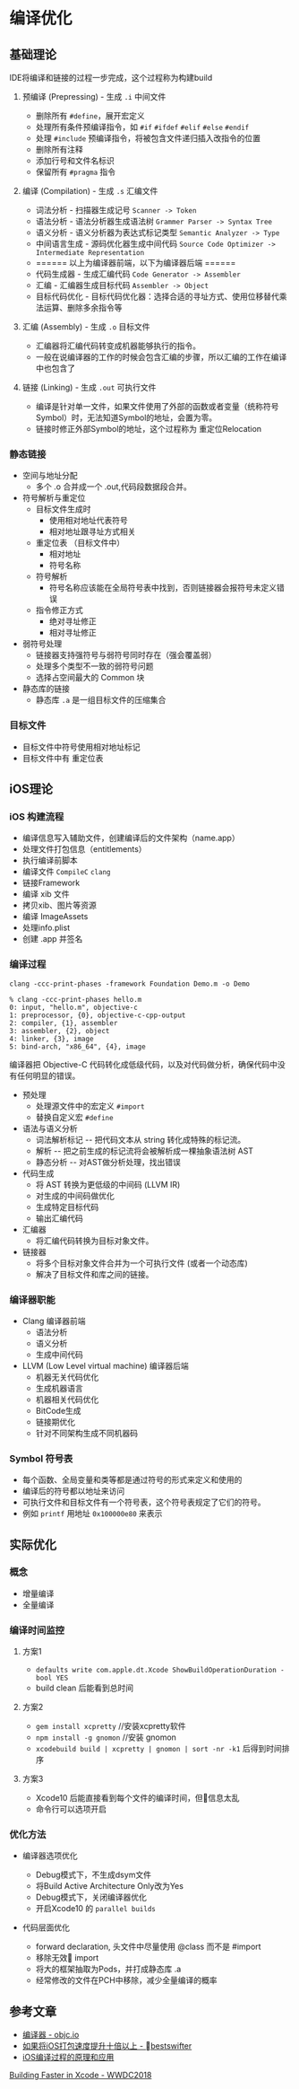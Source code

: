 # 编译优化

## 基础理论

IDE将编译和链接的过程一步完成，这个过程称为构建build

1. 预编译 (Prepressing) - 生成 `.i` 中间文件
   
    - 删除所有 `#define`，展开宏定义
    - 处理所有条件预编译指令，如 `#if` `#ifdef` `#elif` `#else` `#endif`
    - 处理 `#include` 预编译指令，将被包含文件递归插入改指令的位置
    - 删除所有注释
    - 添加行号和文件名标识
    - 保留所有 `#pragma` 指令
  
2. 编译 (Compilation) - 生成 `.s` 汇编文件
   
    - 词法分析 - 扫描器生成记号 `Scanner -> Token`
    - 语法分析 - 语法分析器生成语法树 `Grammer Parser -> Syntax Tree`
    - 语义分析 - 语义分析器为表达式标记类型 `Semantic Analyzer -> Type`
    - 中间语言生成 - 源码优化器生成中间代码 `Source Code Optimizer -> Intermediate Representation`
    - ====== 以上为编译器前端，以下为编译器后端 ======
    - 代码生成器 - 生成汇编代码 `Code Generator -> Assembler`
    - 汇编 - 汇编器生成目标代码 `Assembler -> Object`
    - 目标代码优化 - 目标代码优化器：选择合适的寻址方式、使用位移替代乘法运算、删除多余指令等
  
3. 汇编 (Assembly) - 生成 `.o` 目标文件
   
    - 汇编器将汇编代码转变成机器能够执行的指令。
    - 一般在说编译器的工作的时候会包含汇编的步骤，所以汇编的工作在编译中也包含了
    
4. 链接 (Linking) - 生成 `.out` 可执行文件
  
    - 编译是针对单一文件，如果文件使用了外部的函数或者变量（统称符号Symbol）时，无法知道Symbol的地址，会置为零。
    - 链接时修正外部Symbol的地址，这个过程称为 重定位Relocation

### 静态链接

- 空间与地址分配
    - 多个 .o 合并成一个 .out,代码段数据段合并。
- 符号解析与重定位
    - 目标文件生成时
        - 使用相对地址代表符号
        - 相对地址跟寻址方式相关
    - 重定位表 （目标文件中）
        - 相对地址
        - 符号名称
    - 符号解析
        - 符号名称应该能在全局符号表中找到，否则链接器会报符号未定义错误
    - 指令修正方式
        - 绝对寻址修正
        - 相对寻址修正
- 弱符号处理
    - 链接器支持强符号与弱符号同时存在（强会覆盖弱）
    - 处理多个类型不一致的弱符号问题
    - 选择占空间最大的 Common 块
- 静态库的链接
    - 静态库 `.a` 是一组目标文件的压缩集合

### 目标文件

- 目标文件中符号使用相对地址标记
- 目标文件中有 重定位表

## iOS理论

### iOS 构建流程

- 编译信息写入辅助文件，创建编译后的文件架构（name.app）
- 处理文件打包信息（entitlements）
- 执行编译前脚本
- 编译文件 `CompileC` `clang`
- 链接Framework
- 编译 xib 文件
- 拷贝xib、图片等资源
- 编译 ImageAssets
- 处理info.plist
- 创建 .app 并签名

### 编译过程 

`clang -ccc-print-phases -framework Foundation Demo.m -o Demo`

```
% clang -ccc-print-phases hello.m
0: input, "hello.m", objective-c
1: preprocessor, {0}, objective-c-cpp-output
2: compiler, {1}, assembler
3: assembler, {2}, object
4: linker, {3}, image
5: bind-arch, "x86_64", {4}, image
```

编译器把 Objective-C 代码转化成低级代码，以及对代码做分析，确保代码中没有任何明显的错误。
- 预处理
    - 处理源文件中的宏定义 `#import`
    - 替换自定义宏 `#define`
- 语法与语义分析
    - 词法解析标记 -- 把代码文本从 string 转化成特殊的标记流。
    - 解析 -- 把之前生成的标记流将会被解析成一棵抽象语法树 AST
    - 静态分析 -- 对AST做分析处理，找出错误
- 代码生成
    - 将 AST 转换为更低级的中间码 (LLVM IR)
    - 对生成的中间码做优化
    - 生成特定目标代码
    - 输出汇编代码
- 汇编器
    - 将汇编代码转换为目标对象文件。
- 链接器
    - 将多个目标对象文件合并为一个可执行文件 (或者一个动态库)
    - 解决了目标文件和库之间的链接。

### 编译器职能

- Clang 编译器前端
    - 语法分析
    - 语义分析
    - 生成中间代码
- LLVM (Low Level virtual machine) 编译器后端
    - 机器无关代码优化
    - 生成机器语言
    - 机器相关代码优化
    - BitCode生成
    - 链接期优化
    - 针对不同架构生成不同机器码


### Symbol 符号表

- 每个函数、全局变量和类等都是通过符号的形式来定义和使用的
- 编译后的符号都以地址来访问
- 可执行文件和目标文件有一个符号表，这个符号表规定了它们的符号。
- 例如 `printf` 用地址 `0x100000e80` 来表示


## 实际优化

### 概念

- 增量编译
- 全量编译

### 编译时间监控

1. 方案1
    - `defaults write com.apple.dt.Xcode ShowBuildOperationDuration -bool YES`
    - build clean 后能看到总时间

2. 方案2
    - `gem install xcpretty`  //安装xcpretty软件
    - `npm install -g gnomon` //安装 gnomon
    - `xcodebuild build | xcpretty | gnomon | sort -nr -k1` 后得到时间排序

3. 方案3
    - Xcode10 后能直接看到每个文件的编译时间，但信息太乱
    - 命令行可以选项开启

### 优化方法

- 编译器选项优化
  
    - Debug模式下，不生成dsym文件
    - 将Build Active Architecture Only改为Yes
    - Debug模式下，关闭编译器优化
    - 开启Xcode10 的 `parallel builds `

- 代码层面优化
  
    - forward declaration, 头文件中尽量使用 @class 而不是 #import
    - 移除无效 import
    - 将大的框架抽取为Pods，并打成静态库 .a
    - 经常修改的文件在PCH中移除，减少全量编译的概率

## 参考文章

- [编译器 - objc.io](https://www.objccn.io/issue-6-2/)
- [如果将iOS打包速度提升十倍以上 - bestswifter](https://bestswifter.com/improve_compile_speed/)
- [iOS编译过程的原理和应用](https://github.com/LeoMobileDeveloper/Blogs/blob/master/iOS/iOS%E7%BC%96%E8%AF%91%E8%BF%87%E7%A8%8B%E7%9A%84%E5%8E%9F%E7%90%86%E5%92%8C%E5%BA%94%E7%94%A8.md)

[Building Faster in Xcode - WWDC2018](https://developer.apple.com/videos/play/wwdc2018/408/)